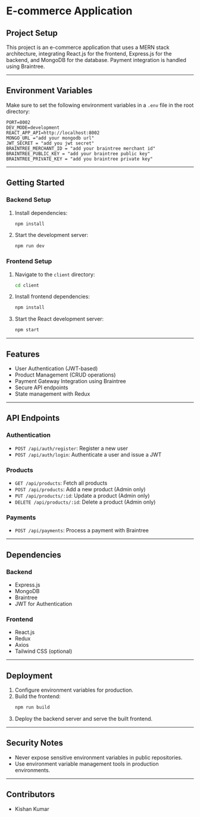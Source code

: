 # E-commerce Application

## Project Setup

This project is an e-commerce application that uses a MERN stack architecture, integrating React.js for the frontend, Express.js for the backend, and MongoDB for the database. Payment integration is handled using Braintree.

---

## Environment Variables

Make sure to set the following environment variables in a `.env` file in the root directory:

```env
PORT=8002
DEV_MODE=development
REACT_APP_API=http://localhost:8002
MONGO_URL ="add your mongodb url"
JWT_SECRET = "add you jwt secret"
BRAINTREE_MERCHANT_ID = "add your braintree merchant id"
BRAINTREE_PUBLIC_KEY = "add your braintree public key"
BRAINTREE_PRIVATE_KEY = "add you braintree private key"
```

---

## Getting Started

### Backend Setup

1. Install dependencies:
    ```bash
    npm install
    ```

2. Start the development server:
    ```bash
    npm run dev
    ```

### Frontend Setup

1. Navigate to the `client` directory:
    ```bash
    cd client
    ```

2. Install frontend dependencies:
    ```bash
    npm install
    ```

3. Start the React development server:
    ```bash
    npm start
    ```

---

## Features

- User Authentication (JWT-based)
- Product Management (CRUD operations)
- Payment Gateway Integration using Braintree
- Secure API endpoints
- State management with Redux

---

## API Endpoints

### Authentication
- `POST /api/auth/register`: Register a new user
- `POST /api/auth/login`: Authenticate a user and issue a JWT

### Products
- `GET /api/products`: Fetch all products
- `POST /api/products`: Add a new product (Admin only)
- `PUT /api/products/:id`: Update a product (Admin only)
- `DELETE /api/products/:id`: Delete a product (Admin only)

### Payments
- `POST /api/payments`: Process a payment with Braintree

---

## Dependencies

### Backend
- Express.js
- MongoDB
- Braintree
- JWT for Authentication

### Frontend
- React.js
- Redux
- Axios
- Tailwind CSS (optional)

---

## Deployment

1. Configure environment variables for production.
2. Build the frontend:
    ```bash
    npm run build
    ```
3. Deploy the backend server and serve the built frontend.

---

## Security Notes

- Never expose sensitive environment variables in public repositories.
- Use environment variable management tools in production environments.

---

## Contributors
- Kishan Kumar


